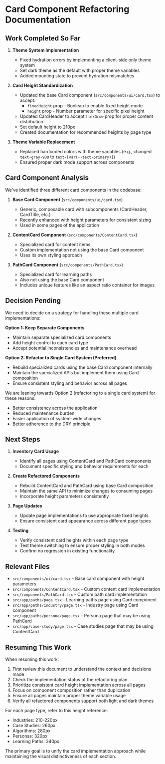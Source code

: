 # Card Component Refactoring Documentation

## Work Completed So Far

1. **Theme System Implementation**
   - Fixed hydration errors by implementing a client-side only theme system
   - Set dark theme as the default with proper theme variables
   - Added mounting state to prevent hydration mismatches

2. **Card Height Standardization**
   - Updated the base Card component (`src/components/ui/card.tsx`) to accept:
     - `fixedHeight` prop - Boolean to enable fixed height mode
     - `height` prop - Number parameter for specific pixel height
   - Updated CardHeader to accept `flexGrow` prop for proper content distribution
   - Set default height to 210px
   - Created documentation for recommended heights by page type

3. **Theme Variable Replacement**
   - Replaced hardcoded colors with theme variables (e.g., changed `text-gray-900` to `text-[var(--text-primary)]`)
   - Ensured proper dark mode support across components

## Card Component Analysis

We've identified three different card components in the codebase:

1. **Base Card Component** (`src/components/ui/card.tsx`)
   - Generic, composable card with subcomponents (CardHeader, CardTitle, etc.)
   - Recently enhanced with height parameters for consistent sizing
   - Used in some pages of the application

2. **ContentCard Component** (`src/components/ContentCard.tsx`)
   - Specialized card for content items
   - Custom implementation not using the base Card component
   - Uses its own styling approach

3. **PathCard Component** (`src/components/PathCard.tsx`)
   - Specialized card for learning paths
   - Also not using the base Card component
   - Includes unique features like an aspect ratio container for images

## Decision Pending

We need to decide on a strategy for handling these multiple card implementations:

**Option 1: Keep Separate Components**
- Maintain separate specialized card components
- Add height control to each card type
- Accept potential inconsistencies and maintenance overhead

**Option 2: Refactor to Single Card System (Preferred)**
- Rebuild specialized cards using the base Card component internally
- Maintain the specialized APIs but implement them using Card composition
- Ensure consistent styling and behavior across all pages

We are leaning towards Option 2 (refactoring to a single card system) for these reasons:
- Better consistency across the application
- Reduced maintenance burden
- Easier application of system-wide changes
- Better adherence to the DRY principle

## Next Steps

1. **Inventory Card Usage**
   - Identify all pages using ContentCard and PathCard components
   - Document specific styling and behavior requirements for each

2. **Create Refactored Components**
   - Rebuild ContentCard and PathCard using base Card composition
   - Maintain the same API to minimize changes to consuming pages
   - Incorporate height parameters consistently

3. **Page Updates**
   - Update page implementations to use appropriate fixed heights
   - Ensure consistent card appearance across different page types

4. **Testing**
   - Verify consistent card heights within each page type
   - Test theme switching to ensure proper styling in both modes
   - Confirm no regression in existing functionality

## Relevant Files

- `src/components/ui/card.tsx` - Base card component with height parameters
- `src/components/ContentCard.tsx` - Custom content card implementation
- `src/components/PathCard.tsx` - Custom path card implementation
- `src/app/paths/page.tsx` - Learning paths page using Card component
- `src/app/paths/industry/page.tsx` - Industry page using Card component
- `src/app/paths/persona/page.tsx` - Persona page that may be using PathCard
- `src/app/case-study/page.tsx` - Case studies page that may be using ContentCard

## Resuming This Work

When resuming this work:

1. First review this document to understand the context and decisions made
2. Check the implementation status of the refactoring plan
3. Prioritize consistent card height implementation across all pages
4. Focus on component composition rather than duplication
5. Ensure all pages maintain proper theme variable usage
6. Verify all refactored components support both light and dark themes

For each page type, refer to this height reference:
- Industries: 210-220px
- Case Studies: 260px
- Algorithms: 280px
- Personas: 320px
- Learning Paths: 340px

The primary goal is to unify the card implementation approach while maintaining the visual distinctiveness of each section.